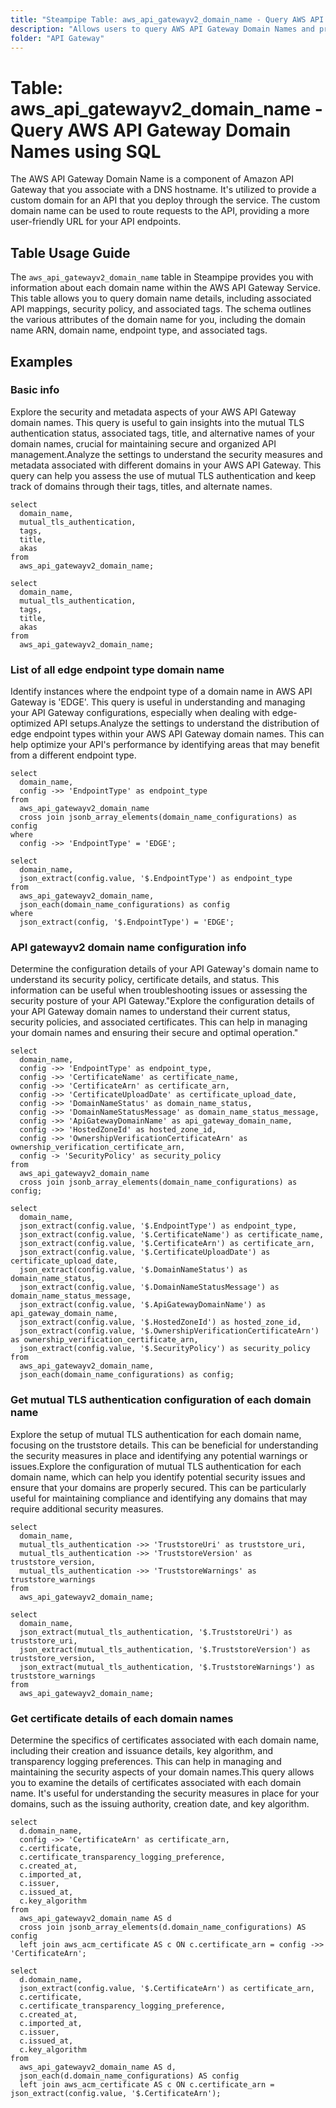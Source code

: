 ```yaml
---
title: "Steampipe Table: aws_api_gatewayv2_domain_name - Query AWS API Gateway Domain Names using SQL"
description: "Allows users to query AWS API Gateway Domain Names and provides information about each domain name within the AWS API Gateway Service. This table can be used to query domain name details, including associated API mappings, security policy, and associated tags."
folder: "API Gateway"
---
```


# Table: aws_api_gatewayv2_domain_name - Query AWS API Gateway Domain Names using SQL

The AWS API Gateway Domain Name is a component of Amazon API Gateway that you associate with a DNS hostname. It's utilized to provide a custom domain for an API that you deploy through the service. The custom domain name can be used to route requests to the API, providing a more user-friendly URL for your API endpoints.

## Table Usage Guide

The `aws_api_gatewayv2_domain_name` table in Steampipe provides you with information about each domain name within the AWS API Gateway Service. This table allows you to query domain name details, including associated API mappings, security policy, and associated tags. The schema outlines the various attributes of the domain name for you, including the domain name ARN, domain name, endpoint type, and associated tags.

## Examples

### Basic info
Explore the security and metadata aspects of your AWS API Gateway domain names. This query is useful to gain insights into the mutual TLS authentication status, associated tags, title, and alternative names of your domain names, crucial for maintaining secure and organized API management.Analyze the settings to understand the security measures and metadata associated with different domains in your AWS API Gateway. This query can help you assess the use of mutual TLS authentication and keep track of domains through their tags, titles, and alternate names.


```sql+postgres
select
  domain_name,
  mutual_tls_authentication,
  tags,
  title,
  akas
from
  aws_api_gatewayv2_domain_name;
```

```sql+sqlite
select
  domain_name,
  mutual_tls_authentication,
  tags,
  title,
  akas
from
  aws_api_gatewayv2_domain_name;
```

### List of all edge endpoint type domain name
Identify instances where the endpoint type of a domain name in AWS API Gateway is 'EDGE'. This query is useful in understanding and managing your API Gateway configurations, especially when dealing with edge-optimized API setups.Analyze the settings to understand the distribution of edge endpoint types within your AWS API Gateway domain names. This can help optimize your API's performance by identifying areas that may benefit from a different endpoint type.


```sql+postgres
select
  domain_name,
  config ->> 'EndpointType' as endpoint_type
from
  aws_api_gatewayv2_domain_name
  cross join jsonb_array_elements(domain_name_configurations) as config
where
  config ->> 'EndpointType' = 'EDGE';
```

```sql+sqlite
select
  domain_name,
  json_extract(config.value, '$.EndpointType') as endpoint_type
from
  aws_api_gatewayv2_domain_name,
  json_each(domain_name_configurations) as config
where
  json_extract(config, '$.EndpointType') = 'EDGE';
```

### API gatewayv2 domain name configuration info
Determine the configuration details of your API Gateway's domain name to understand its security policy, certificate details, and status. This information can be useful when troubleshooting issues or assessing the security posture of your API Gateway."Explore the configuration details of your API Gateway domain names to understand their current status, security policies, and associated certificates. This can help in managing your domain names and ensuring their secure and optimal operation."


```sql+postgres
select
  domain_name,
  config ->> 'EndpointType' as endpoint_type,
  config ->> 'CertificateName' as certificate_name,
  config ->> 'CertificateArn' as certificate_arn,
  config ->> 'CertificateUploadDate' as certificate_upload_date,
  config ->> 'DomainNameStatus' as domain_name_status,
  config ->> 'DomainNameStatusMessage' as domain_name_status_message,
  config ->> 'ApiGatewayDomainName' as api_gateway_domain_name,
  config ->> 'HostedZoneId' as hosted_zone_id,
  config ->> 'OwnershipVerificationCertificateArn' as ownership_verification_certificate_arn,
  config -> 'SecurityPolicy' as security_policy
from
  aws_api_gatewayv2_domain_name
  cross join jsonb_array_elements(domain_name_configurations) as config;
```

```sql+sqlite
select
  domain_name,
  json_extract(config.value, '$.EndpointType') as endpoint_type,
  json_extract(config.value, '$.CertificateName') as certificate_name,
  json_extract(config.value, '$.CertificateArn') as certificate_arn,
  json_extract(config.value, '$.CertificateUploadDate') as certificate_upload_date,
  json_extract(config.value, '$.DomainNameStatus') as domain_name_status,
  json_extract(config.value, '$.DomainNameStatusMessage') as domain_name_status_message,
  json_extract(config.value, '$.ApiGatewayDomainName') as api_gateway_domain_name,
  json_extract(config.value, '$.HostedZoneId') as hosted_zone_id,
  json_extract(config.value, '$.OwnershipVerificationCertificateArn') as ownership_verification_certificate_arn,
  json_extract(config.value, '$.SecurityPolicy') as security_policy
from
  aws_api_gatewayv2_domain_name,
  json_each(domain_name_configurations) as config;
```

### Get mutual TLS authentication configuration of each domain name
Explore the setup of mutual TLS authentication for each domain name, focusing on the truststore details. This can be beneficial for understanding the security measures in place and identifying any potential warnings or issues.Explore the configuration of mutual TLS authentication for each domain name, which can help you identify potential security issues and ensure that your domains are properly secured. This can be particularly useful for maintaining compliance and identifying any domains that may require additional security measures.


```sql+postgres
select
  domain_name,
  mutual_tls_authentication ->> 'TruststoreUri' as truststore_uri,
  mutual_tls_authentication ->> 'TruststoreVersion' as truststore_version,
  mutual_tls_authentication ->> 'TruststoreWarnings' as truststore_warnings
from
  aws_api_gatewayv2_domain_name;
```

```sql+sqlite
select
  domain_name,
  json_extract(mutual_tls_authentication, '$.TruststoreUri') as truststore_uri,
  json_extract(mutual_tls_authentication, '$.TruststoreVersion') as truststore_version,
  json_extract(mutual_tls_authentication, '$.TruststoreWarnings') as truststore_warnings
from
  aws_api_gatewayv2_domain_name;
```

### Get certificate details of each domain names
Determine the specifics of certificates associated with each domain name, including their creation and issuance details, key algorithm, and transparency logging preferences. This can help in managing and maintaining the security aspects of your domain names.This query allows you to examine the details of certificates associated with each domain name. It's useful for understanding the security measures in place for your domains, such as the issuing authority, creation date, and key algorithm.


```sql+postgres
select
  d.domain_name,
  config ->> 'CertificateArn' as certificate_arn,
  c.certificate,
  c.certificate_transparency_logging_preference,
  c.created_at,
  c.imported_at,
  c.issuer,
  c.issued_at,
  c.key_algorithm
from
  aws_api_gatewayv2_domain_name AS d
  cross join jsonb_array_elements(d.domain_name_configurations) AS config
  left join aws_acm_certificate AS c ON c.certificate_arn = config ->> 'CertificateArn';
```

```sql+sqlite
select
  d.domain_name,
  json_extract(config.value, '$.CertificateArn') as certificate_arn,
  c.certificate,
  c.certificate_transparency_logging_preference,
  c.created_at,
  c.imported_at,
  c.issuer,
  c.issued_at,
  c.key_algorithm
from
  aws_api_gatewayv2_domain_name AS d,
  json_each(d.domain_name_configurations) AS config
  left join aws_acm_certificate AS c ON c.certificate_arn = json_extract(config.value, '$.CertificateArn');
```